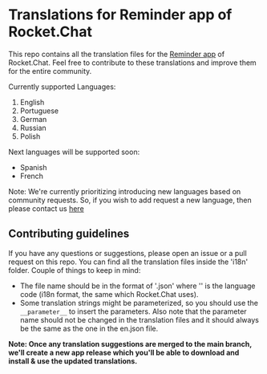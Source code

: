# Translations for Reminder app of Rocket.Chat

This repo contains all the translation files for the [Reminder app](https://addreminders.github.io/docs) of Rocket.Chat. Feel free to contribute to these translations and improve them for the entire community.

Currently supported Languages:

1. English
2. Portuguese
3. German
4. Russian
5. Polish

Next languages will be supported soon:
- Spanish
- French

Note: We're currently prioritizing introducing new languages based on community requests. So, if you wish to add request a new language, then please contact us [here](https://addreminders.github.io/contact-us) 

## Contributing guidelines

If you have any questions or suggestions, please open an issue or a pull request on this repo. You can find all the translation files inside the 'i18n' folder. Couple of things to keep in mind:
- The file name should be in the format of '<language>.json' where '<language>' is the language code (i18n format, the same which Rocket.Chat uses).
- Some translation strings might be parameterized, so you should use the `__parameter__` to insert the parameters. Also note that the parameter name should not be changed in the translation files and it should always be the same as the one in the en.json file.

**Note: Once any translation suggestions are merged to the main branch, we'll create a new app release which you'll be able to download and install & use the updated translations.**
